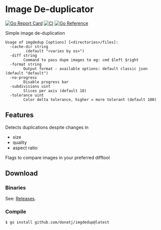 Image De-duplicator
===================

[![Go Report Card](https://goreportcard.com/badge/donatj/imgdedup)](https://goreportcard.com/report/donatj/imgdedup)
[![CI](https://github.com/donatj/imgdedup/actions/workflows/ci.yml/badge.svg)](https://github.com/donatj/imgdedup/actions/workflows/ci.yml)
[![Go Reference](https://pkg.go.dev/badge/github.com/donatj/imgdedup.svg)](https://pkg.go.dev/github.com/donatj/imgdedup)

Simple image de-duplication

```
Usage of imgdedup [options] [<directories>/files]:
  -cache-dir string
         (default "<varies by os>")
  -diff string
        Command to pass dupe images to eg: cmd $left $right
  -format string
        Output format - available options: default classic json (default "default")
  -no-progress
        Disable progress bar
  -subdivisions uint
        Slices per axis (default 10)
  -tolerance uint
        Color delta tolerance, higher = more tolerant (default 100)
```

## Features

Detects duplications despite changes in

- size
- quality
- aspect ratio

Flags to compare images in your preferred difftool

## Download

### Binaries
	
See: [Releases](https://github.com/donatj/imgdedup/releases).

### Compile

	$ go install github.com/donatj/imgdedup@latest
